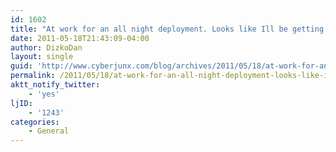 ```yaml
---
id: 1602
title: "At work for an all night deployment. Looks like Ill be getting caught up on nip/tuck.'"
date: 2011-05-18T21:43:09-04:00
author: DizkoDan
layout: single
guid: 'http://www.cyberjunx.com/blog/archives/2011/05/18/at-work-for-an-all-night-deployment-looks-like-ill-be-getting-caught-up-on-niptuck/'
permalink: /2011/05/18/at-work-for-an-all-night-deployment-looks-like-ill-be-getting-caught-up-on-niptuck/
aktt_notify_twitter:
    - 'yes'
ljID:
    - '1243'
categories:
    - General
---
```


<div class="posterous_autopost"></div>